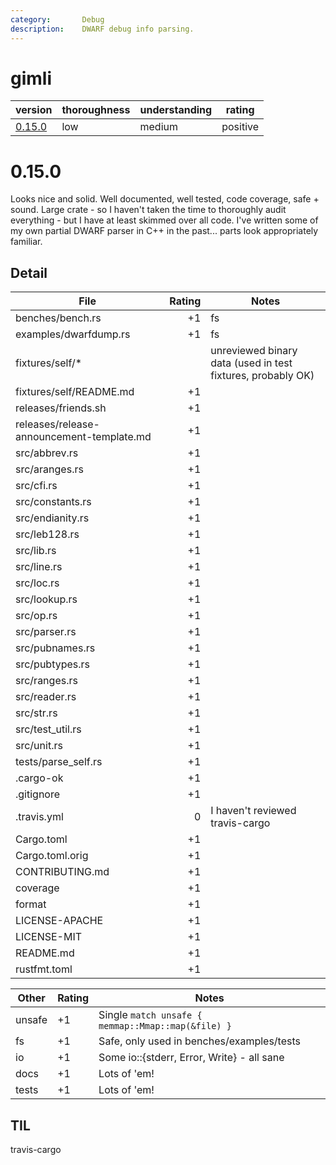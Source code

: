 ```yaml
---
category:       Debug
description:    DWARF debug info parsing.
---
```


# gimli

| version | thoroughness | understanding | rating |
| ------- | ------------ | ------------- | ------ |
| [0.15.0](#0.15.0) | low | medium | positive |

# 0.15.0

Looks nice and solid.  Well documented, well tested, code coverage, safe + sound.
Large crate - so I haven't taken the time to thoroughly audit everything - but I have at least skimmed over all code.
I've written some of my own partial DWARF parser in C++ in the past... parts look appropriately familiar.

Detail
------

| File                                      | Rating | Notes |
| ----------------------------------------- | ------:| ----- |
| benches/bench.rs                          | +1    | fs
| examples/dwarfdump.rs                     | +1    | fs
| fixtures/self/*                           |       | unreviewed binary data (used in test fixtures, probably OK)
| fixtures/self/README.md                   | +1    | |
| releases/friends.sh                       | +1    | |
| releases/release-announcement-template.md | +1    | |
| src/abbrev.rs                             | +1    | |
| src/aranges.rs                            | +1    | |
| src/cfi.rs                                | +1    | |
| src/constants.rs                          | +1    | |
| src/endianity.rs                          | +1    | |
| src/leb128.rs                             | +1    | |
| src/lib.rs                                | +1    | |
| src/line.rs                               | +1    | |
| src/loc.rs                                | +1    | |
| src/lookup.rs                             | +1    | |
| src/op.rs                                 | +1    | |
| src/parser.rs                             | +1    | |
| src/pubnames.rs                           | +1    | |
| src/pubtypes.rs                           | +1    | |
| src/ranges.rs                             | +1    | |
| src/reader.rs                             | +1    | |
| src/str.rs                                | +1    | |
| src/test_util.rs                          | +1    | |
| src/unit.rs                               | +1    | |
| tests/parse_self.rs                       | +1    | |
| .cargo-ok                                 | +1    | |
| .gitignore                                | +1    | |
| .travis.yml                               | 0     | I haven't reviewed travis-cargo |
| Cargo.toml                                | +1    | |
| Cargo.toml.orig                           | +1    | |
| CONTRIBUTING.md                           | +1    | |
| coverage                                  | +1    | |
| format                                    | +1    | |
| LICENSE-APACHE                            | +1    | |
| LICENSE-MIT                               | +1    | |
| README.md                                 | +1    | |
| rustfmt.toml                              | +1    | |

| Other     | Rating | Notes |
| --------- | ------ | ----- |
| unsafe    | +1    | Single `match unsafe { memmap::Mmap::map(&file) }` |
| fs        | +1    | Safe, only used in benches/examples/tests
| io        | +1    | Some io::{stderr, Error, Write} - all sane
| docs      | +1    | Lots of 'em!
| tests     | +1    | Lots of 'em!

TIL
---
travis-cargo
